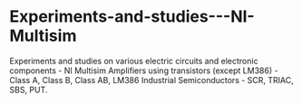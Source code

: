 # Experiments-and-studies---NI-Multisim
Experiments and studies on various electric circuits and electronic components - NI Multisim
Amplifiers using transistors (except LM386) - Class A, Class B, Class AB, LM386
Industrial Semiconductors - SCR, TRIAC, SBS, PUT.
